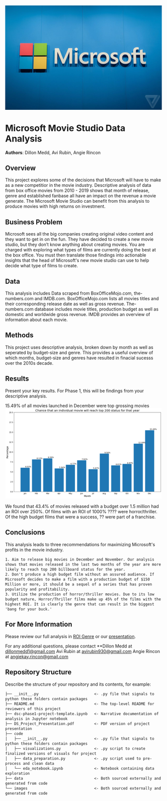 ![top](./images/top.jpg)

# Microsoft Movie Studio Data Analysis

**Authors**: Dillon Medd, Avi Rubin, Angie Rincon


## Overview

This project explores some of the decisions that Microsoft will have to make as a new competitior in the movie industry. Descriptive analysis of data from box office movies from 2010 - 2019 shows that month of release, genre and established fanbase all have an impact on the revenue a movie generate. The Microsoft Movie Studio can benefit from this analysis to produce movies with high returns on investment. 

## Business Problem

Microsoft sees all the big companies creating original video content and they want to get in on the fun. They have decided to create a new movie studio, but they don’t know anything about creating movies. You are charged with exploring what types of films are currently doing the best at the box office. You must then translate those findings into actionable insights that the head of Microsoft's new movie studio can use to help decide what type of films to create.


## Data

This analysis includes Data scraped from BoxOfficeMojo.com, the-numbers.com and IMDB.com. BoxOfficeMojo.com lists all movies titles and their corresponding release date as well as gross revenue. The-numbers.com database includes movie titles, production budget as well as domestic and worldwide gross revenue. IMDB provides an overview of information about each movie.


## Methods

This project uses descriptive analysis, broken down by month as well as seperated by budget-size and genre. This provides a useful overview of which months, budget-size and genres have resulted in finacial sucesss over the 2010s decade. 


## Results

Present your key results. For Phase 1, this will be findings from your descriptive analysis.

15.49% of all movies launched in December were top grossing movies
![avi_chart](./images/avi_chart.png)

We found that 43.4% of movies released with a budget over 1.5 million had an ROI over 250%.
Of films with an ROI of 1000% ???? were horror/thriller.
Of the high budget films that were a success, ?? were part of a franchise.


## Conclusions

This analysis leads to three recommendations for maximizing Microsoft's profits in the movie industry.

    1. Aim to release big movies in December and November. Our analysis shows that movies released in the last two months of the year are more likely to reach top 200 billboard status for the year.
    2. Don't produce a high budget film without an assured audience. If Microsoft decides to make a film with a production budget of $150 Million or more, it should be a sequel of a series that has proven popularity and profitability.
    3. Utilize the production of horror/thriller movies. Due to its low budget nature, Horror/Thriller films make up 45% of the films with the highest ROI. It is clearly the genre that can result in the biggest 'bang for your buck.' 


## For More Information

Please review our full analysis in [ROI Genre](./ROI\Genre.ipynb) or our [presentation](./DS_Project_Presentation.pdf).

For any additional questions, please contact **Dillon Medd at [dillonmedd1@gmail.com](mailto:dillonmedd@gmail.com) 
                                               Avi Rubin at [avirubin930@gmail.com](mailto:avirubin930@gmail.com)
                                               Angie Rincon at [angiekay.rincon@gmail.com](mailto:angiekay.rincon@gmail.com)

## Repository Structure

Describe the structure of your repository and its contents, for example:

```
├── __init__.py                         <- .py file that signals to python these folders contain packages
├── README.md                           <- The top-level README for reviewers of this project
├── dsc-phase1-project-template.ipynb   <- Narrative documentation of analysis in Jupyter notebook
├── DS_Project_Presentation.pdf         <- PDF version of project presentation
├── code
│   ├── __init__.py                     <- .py file that signals to python these folders contain packages
│   ├── visualizations.py               <- .py script to create finalized versions of visuals for project
│   ├── data_preparation.py             <- .py script used to pre-process and clean data
│   └── eda_notebook.ipynb              <- Notebook containing data exploration
├── data                                <- Both sourced externally and generated from code
└── images                              <- Both sourced externally and generated from code
```
